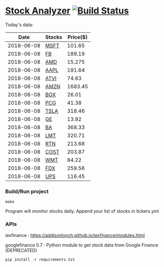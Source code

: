 # [Stock Analyzer](https://ogoyal.github.io/StockAnalyzer/) [![Build Status](https://travis-ci.org/ogoyal/StockAnalyzer.svg?branch=master)](https://travis-ci.org/ogoyal/StockAnalyzer)

Today's data:

| Date| Stocks| Price($) | 
| --- | --- | ---  | 
| 2018-06-08| [MSFT](https://plot.ly/~ogoyal/2)| 101.65 | 
| 2018-06-08| [FB](https://plot.ly/~ogoyal/4)| 189.19 | 
| 2018-06-08| [AMD](https://plot.ly/~ogoyal/6)| 15.275 | 
| 2018-06-08| [AAPL](https://plot.ly/~ogoyal/8)| 191.64 | 
| 2018-06-08| [ATVI](https://plot.ly/~ogoyal/10)| 74.63 | 
| 2018-06-08| [AMZN](https://plot.ly/~ogoyal/12)| 1683.45 | 
| 2018-06-08| [BOX](https://plot.ly/~ogoyal/14)| 26.01 | 
| 2018-06-08| [PCG](https://plot.ly/~ogoyal/16)| 41.38 | 
| 2018-06-08| [TSLA](https://plot.ly/~ogoyal/18)| 318.46 | 
| 2018-06-08| [GE](https://plot.ly/~ogoyal/20)| 13.92 | 
| 2018-06-08| [BA](https://plot.ly/~ogoyal/22)| 368.33 | 
| 2018-06-08| [LMT](https://plot.ly/~ogoyal/24)| 320.71 | 
| 2018-06-08| [RTN](https://plot.ly/~ogoyal/26)| 213.68 | 
| 2018-06-08| [COST](https://plot.ly/~ogoyal/28)| 203.87 | 
| 2018-06-08| [WMT](https://plot.ly/~ogoyal/30)| 84.22 | 
| 2018-06-08| [FDX](https://plot.ly/~ogoyal/32)| 259.56 | 
| 2018-06-08| [UPS](https://plot.ly/~ogoyal/34)| 116.45 | 

### Build/Run project

```
make
```

Program will monitor stocks daily. Append your list of stocks in tickers.yml

### APIs
iexfinance : https://addisonlynch.github.io/iexfinance/modules.html

googlefinance 0.7 : Python module to get stock data from Google Finance (DEPRECATED)

```
pip install -r requirements.txt
```
